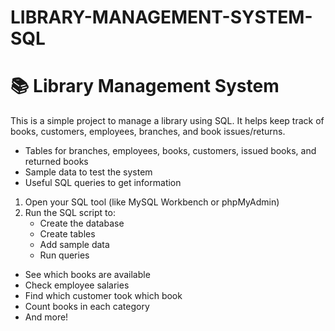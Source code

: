 # LIBRARY-MANAGEMENT-SYSTEM-SQL
# 📚 Library Management System

This is a simple project to manage a library using SQL. It helps keep track of books, customers, employees, branches, and book issues/returns.


- Tables for branches, employees, books, customers, issued books, and returned books
- Sample data to test the system
- Useful SQL queries to get information



1. Open your SQL tool (like MySQL Workbench or phpMyAdmin)
2. Run the SQL script to:
   - Create the database
   - Create tables
   - Add sample data
   - Run queries



- See which books are available
- Check employee salaries
- Find which customer took which book
- Count books in each category
- And more!



